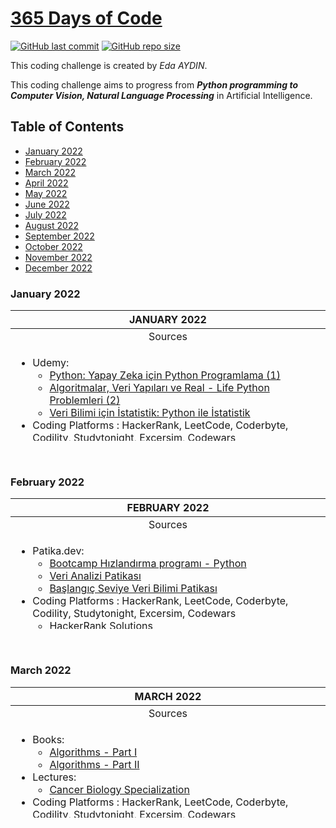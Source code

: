 [365 Days of Code](https://edaaydinea.home.blog/365-days-of-code/)
=====

[![GitHub last commit](https://img.shields.io/github/last-commit/edaaydinea/365-days-of-code)](https://github.com/edaaydinea/365-days-of-code/commits/master)
[![GitHub repo size](https://img.shields.io/github/repo-size/edaaydinea/365-days-of-code)](https://github.com/edaaydinea/365-days-of-code/archive/master.zip)


This coding challenge is created by *Eda AYDIN*.

This coding challenge aims to progress from ***Python programming to Computer Vision, Natural Language Processing*** in Artificial Intelligence.

## Table of Contents
- [January 2022](#1)
- [February 2022](#2)
- [March 2022](#3)
- [April 2022](#4)
- [May 2022](#5)
- [June 2022](#6)
- [July 2022](#7)
- [August 2022](#8)
- [September 2022](#9)
- [October 2022](#10)
- [November 2022](#11)
- [December 2022](#12)

### January 2022

<table style="height: 209px;">
  <thead>
    <tr style="height: 18px;">
      <a name="1"></a>
      <th style="height: 18px; width: 694px;">JANUARY 2022</th>
    </tr>
  </thead>
  <tbody>
    <tr style="height: 18px;">
      <td style="height: 18px; width: 694px; text-align: center;">Sources</td>
    </tr>
    <tr style="height: 173px;">
      <td style="height: 173px; width: 694px;">
        <ul>
          <li>Udemy:
            <ul>
              <li><a href="https://www.udemy.com/course/python-sfrdan-uzmanlga-programlama-1/" target="_blank" rel="noopener noreferrer">Python: Yapay Zeka i&ccedil;in Python Programlama (1)</a></li>
              <li><a href="https://www.udemy.com/course/algorithms-data-structures-and-real-life-python-problems/?src=sac&amp;kw=algoritmalar+veri+yap%C4%B1lar%C4%B1" target="_blank" rel="noopener noreferrer">Algoritmalar, Veri Yapıları ve Real - Life Python Problemleri (2)</a></li>
              <li><a href="https://www.udemy.com/course/veri-bilimi-icin-istatistik-python-ile-istatistik/?src=sac&amp;kw=veri+bilimi+i%C3%A7in+is" target="_blank" rel="noopener noreferrer">Veri Bilimi i&ccedil;in İstatistik: Python ile İstatistik</a></li>
            </ul>
          </li>
          <li>Coding Platforms : HackerRank, LeetCode, Coderbyte, Codility, Studytonight, Excersim, Codewars
            <ul>
              <li><a href="https://github.com/edaaydinea/HackerRank" target="" rel="noopener noreferrer">HackerRank Solutions</a></li>
              <li><a href="https://github.com/edaaydinea/LeetCode" target="" rel="noopener noreferrer">LeetCode Solutions</a></li>
              <li><a href="https://github.com/edaaydinea/Coderbyte" target="" rel="noopener noreferrer">Coderbyte Solutions</a></li>
            </ul>
         </li>
      </ul>
    </td>
  </tr>
</tbody>
</table>

<p>&nbsp;</p>

### February 2022

<table style="height: 209px;">
  <thead>
    <tr style="height: 18px;">
      <a name="2"></a>
      <th style="height: 18px; width: 694px;">FEBRUARY 2022</th>
    </tr>
  </thead>
  <tbody>
    <tr style="height: 18px;">
      <td style="height: 18px; width: 694px; text-align: center;">Sources</td>
    </tr>
    <tr style="height: 173px;">
      <td style="height: 173px; width: 694px;">
        <ul>
         <li>Patika.dev:
           <ul>
             <li><a href="https://app.patika.dev/egitimler/bootcamp-hizlandirma-programi---python" target="_blank" rel="noopener noreferrer">Bootcamp Hızlandırma programı - Python</a></li>
             <li><a href="https://app.patika.dev/egitimler/veri-analizi-patikasi" target="_blank" rel="noopener noreferrer">Veri Analizi Patikası</a></li>
             <li><a href="https://app.patika.dev/egitimler/baslangic-seviye-veri-bilimi-patikasi" target="_blank" rel="noopener noreferrer">Başlangıç Seviye Veri Bilimi Patikası</a></li>
           </ul>
        </li>
        <li>Coding Platforms : HackerRank, LeetCode, Coderbyte, Codility, Studytonight, Excersim, Codewars
          <ul>
            <li><a href="https://github.com/edaaydinea/HackerRank" target="" rel="noopener noreferrer">HackerRank Solutions</a></li>
            <li><a href="https://github.com/edaaydinea/LeetCode" target="" rel="noopener noreferrer">LeetCode Solutions</a></li>
            <li><a href="https://github.com/edaaydinea/Coderbyte" target="" rel="noopener noreferrer">Coderbyte Solutions</a></li>
          </ul>
       </li>
     </ul>
    </td>
  </tr>
</tbody>
</table>  

<p>&nbsp;</p>

### March 2022

<table style="height: 209px;">
  <thead>
    <tr style="height: 18px;">
      <a name="3"></a>
      <th style="height: 18px; width: 694px;">MARCH 2022</th>
    </tr>
  </thead>
  <tbody>
    <tr style="height: 18px;">
      <td style="height: 18px; width: 694px; text-align: center;">Sources</td>
    </tr>
    <tr style="height: 173px;">
      <td style="height: 173px; width: 694px;">
        <ul>
          <li>Books:
            <ul>
              <li><a href="https://www.amazon.com/Algorithms-Part-I-Robert-Sedgewick-ebook/dp/B00I50LKYW" target="_blank" rel="noopener noreferrer">Algorithms - Part I</a></li>
              <li><a href="https://www.amazon.com/Algorithms-Part-II-Robert-Sedgewick-ebook/dp/B00I50LKWY" target="_blank" rel="noopener noreferrer">Algorithms - Part II</a></li>
            </ul>
          </li>
          <li> Lectures:
            <ul>
              <li><a href="https://www.coursera.org/specializations/cancer-biology" target="_blank" rel="noopener noreferrer">Cancer Biology Specialization</a></li>
            </ul>
          </li>
          <li>Coding Platforms : HackerRank, LeetCode, Coderbyte, Codility, Studytonight, Excersim, Codewars
            <ul>
              <li><a href="https://github.com/edaaydinea/HackerRank" target="" rel="noopener noreferrer">HackerRank Solutions</a></li>
              <li><a href="https://github.com/edaaydinea/LeetCode" target="" rel="noopener noreferrer">LeetCode Solutions</a></li>
              <li><a href="https://github.com/edaaydinea/Coderbyte" target="" rel="noopener noreferrer">Coderbyte Solutions</a></li>
            </ul>
          </li>
      </ul>
    </td>
  </tr>
</tbody>
</table>
